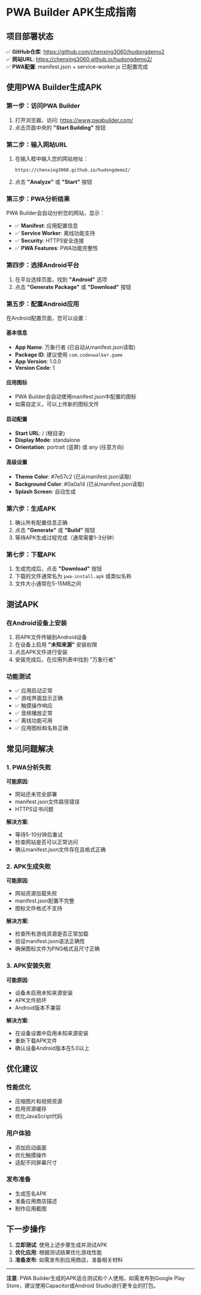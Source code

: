 # PWA Builder APK生成指南

## 项目部署状态

✅ **GitHub仓库**: https://github.com/chenxing3060/hudongdemo2  
✅ **网站URL**: https://chenxing3060.github.io/hudongdemo2/  
✅ **PWA配置**: manifest.json + service-worker.js 已配置完成

## 使用PWA Builder生成APK

### 第一步：访问PWA Builder
1. 打开浏览器，访问: https://www.pwabuilder.com/
2. 点击页面中央的 **"Start Building"** 按钮

### 第二步：输入网站URL
1. 在输入框中输入您的网站地址：
   ```
   https://chenxing3060.github.io/hudongdemo2/
   ```
2. 点击 **"Analyze"** 或 **"Start"** 按钮

### 第三步：PWA分析结果
PWA Builder会自动分析您的网站，显示：
- ✅ **Manifest**: 应用配置信息
- ✅ **Service Worker**: 离线功能支持
- ✅ **Security**: HTTPS安全连接
- ✅ **PWA Features**: PWA功能完整性

### 第四步：选择Android平台
1. 在平台选择页面，找到 **"Android"** 选项
2. 点击 **"Generate Package"** 或 **"Download"** 按钮

### 第五步：配置Android应用
在Android配置页面，您可以设置：

#### 基本信息
- **App Name**: 万象行者 (已自动从manifest.json读取)
- **Package ID**: 建议使用 `com.codexwalker.game`
- **App Version**: 1.0.0
- **Version Code**: 1

#### 应用图标
- PWA Builder会自动使用manifest.json中配置的图标
- 如需自定义，可以上传新的图标文件

#### 启动配置
- **Start URL**: / (根目录)
- **Display Mode**: standalone
- **Orientation**: portrait (竖屏) 或 any (任意方向)

#### 高级设置
- **Theme Color**: #7e57c2 (已从manifest.json读取)
- **Background Color**: #0a0a14 (已从manifest.json读取)
- **Splash Screen**: 自动生成

### 第六步：生成APK
1. 确认所有配置信息正确
2. 点击 **"Generate"** 或 **"Build"** 按钮
3. 等待APK生成过程完成（通常需要1-3分钟）

### 第七步：下载APK
1. 生成完成后，点击 **"Download"** 按钮
2. 下载的文件通常名为 `pwa-install.apk` 或类似名称
3. 文件大小通常在5-15MB之间

## 测试APK

### 在Android设备上安装
1. 将APK文件传输到Android设备
2. 在设备上启用 **"未知来源"** 安装权限
3. 点击APK文件进行安装
4. 安装完成后，在应用列表中找到 "万象行者"

### 功能测试
- ✅ 应用启动正常
- ✅ 游戏界面显示正确
- ✅ 触摸操作响应
- ✅ 音频播放正常
- ✅ 离线功能可用
- ✅ 应用图标和名称正确

## 常见问题解决

### 1. PWA分析失败
**可能原因**:
- 网站还未完全部署
- manifest.json文件路径错误
- HTTPS证书问题

**解决方案**:
- 等待5-10分钟后重试
- 检查网站是否可以正常访问
- 确认manifest.json文件存在且格式正确

### 2. APK生成失败
**可能原因**:
- 网站资源加载失败
- manifest.json配置不完整
- 图标文件格式不支持

**解决方案**:
- 检查所有游戏资源是否正常加载
- 验证manifest.json语法正确性
- 确保图标文件为PNG格式且尺寸正确

### 3. APK安装失败
**可能原因**:
- 设备未启用未知来源安装
- APK文件损坏
- Android版本不兼容

**解决方案**:
- 在设备设置中启用未知来源安装
- 重新下载APK文件
- 确认设备Android版本在5.0以上

## 优化建议

### 性能优化
- 压缩图片和视频资源
- 启用资源缓存
- 优化JavaScript代码

### 用户体验
- 添加启动画面
- 优化触摸操作
- 适配不同屏幕尺寸

### 发布准备
- 生成签名APK
- 准备应用商店描述
- 制作应用截图

## 下一步操作

1. **立即测试**: 使用上述步骤生成并测试APK
2. **优化应用**: 根据测试结果优化游戏性能
3. **准备发布**: 如需发布到应用商店，准备相关材料

---

**注意**: PWA Builder生成的APK适合测试和个人使用。如需发布到Google Play Store，建议使用Capacitor或Android Studio进行更专业的打包。